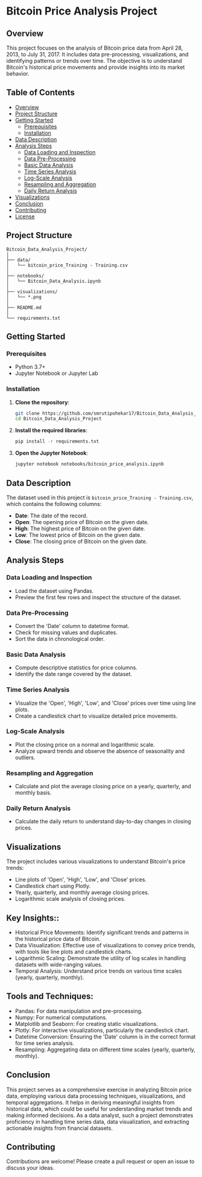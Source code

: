 # Bitcoin Price Analysis Project

## Overview

This project focuses on the analysis of Bitcoin price data from April 28, 2013, to July 31, 2017. It includes data pre-processing, visualizations, and identifying patterns or trends over time. The objective is to understand Bitcoin's historical price movements and provide insights into its market behavior.

## Table of Contents

- [Overview](#overview)
- [Project Structure](#project-structure)
- [Getting Started](#getting-started)
  - [Prerequisites](#prerequisites)
  - [Installation](#installation)
- [Data Description](#data-description)
- [Analysis Steps](#analysis-steps)
  - [Data Loading and Inspection](#data-loading-and-inspection)
  - [Data Pre-Processing](#data-pre-processing)
  - [Basic Data Analysis](#basic-data-analysis)
  - [Time Series Analysis](#time-series-analysis)
  - [Log-Scale Analysis](#log-scale-analysis)
  - [Resampling and Aggregation](#resampling-and-aggregation)
  - [Daily Return Analysis](#daily-return-analysis)
- [Visualizations](#visualizations)
- [Conclusion](#conclusion)
- [Contributing](#contributing)
- [License](#license)

## Project Structure

```
Bitcoin_Data_Analysis_Project/
│
├── data/
│   └── bitcoin_price_Training - Training.csv
│
├── notebooks/
│   └── Bitcoin_Data_Analysis.ipynb
│
├── visualizations/
│   └── *.png
│
├── README.md
│
└── requirements.txt
```

## Getting Started

### Prerequisites

- Python 3.7+
- Jupyter Notebook or Jupyter Lab

### Installation

1. **Clone the repository**:
    ```sh
    git clone https://github.com/smrutipohekar17/Bitcoin_Data_Analysis_Project.git
    cd Bitcoin_Data_Analysis_Project
    ```

2. **Install the required libraries**:
    ```sh
    pip install -r requirements.txt
    ```

3. **Open the Jupyter Notebook**:
    ```sh
    jupyter notebook notebooks/bitcoin_price_analysis.ipynb
    ```

## Data Description

The dataset used in this project is `bitcoin_price_Training - Training.csv`, which contains the following columns:

- **Date**: The date of the record.
- **Open**: The opening price of Bitcoin on the given date.
- **High**: The highest price of Bitcoin on the given date.
- **Low**: The lowest price of Bitcoin on the given date.
- **Close**: The closing price of Bitcoin on the given date.

## Analysis Steps

### Data Loading and Inspection

- Load the dataset using Pandas.
- Preview the first few rows and inspect the structure of the dataset.

### Data Pre-Processing

- Convert the 'Date' column to datetime format.
- Check for missing values and duplicates.
- Sort the data in chronological order.

### Basic Data Analysis

- Compute descriptive statistics for price columns.
- Identify the date range covered by the dataset.

### Time Series Analysis

- Visualize the 'Open', 'High', 'Low', and 'Close' prices over time using line plots.
- Create a candlestick chart to visualize detailed price movements.

### Log-Scale Analysis

- Plot the closing price on a normal and logarithmic scale.
- Analyze upward trends and observe the absence of seasonality and outliers.

### Resampling and Aggregation

- Calculate and plot the average closing price on a yearly, quarterly, and monthly basis.

### Daily Return Analysis

- Calculate the daily return to understand day-to-day changes in closing prices.

## Visualizations

The project includes various visualizations to understand Bitcoin's price trends:

- Line plots of 'Open', 'High', 'Low', and 'Close' prices.
- Candlestick chart using Plotly.
- Yearly, quarterly, and monthly average closing prices.
- Logarithmic scale analysis of closing prices.

## Key Insights::

- Historical Price Movements: Identify significant trends and patterns in the historical price data of Bitcoin.
- Data Visualization: Effective use of visualizations to convey price trends, with tools like line plots and candlestick charts.
- Logarithmic Scaling: Demonstrate the utility of log scales in handling datasets with wide-ranging values.
- Temporal Analysis: Understand price trends on various time scales (yearly, quarterly, monthly).

## Tools and Techniques:

- Pandas: For data manipulation and pre-processing.
- Numpy: For numerical computations.
- Matplotlib and Seaborn: For creating static visualizations.
- Plotly: For interactive visualizations, particularly the candlestick chart.
- Datetime Conversion: Ensuring the 'Date' column is in the correct format for time series analysis.
- Resampling: Aggregating data on different time scales (yearly, quarterly, monthly).

## Conclusion

This project serves as a comprehensive exercise in analyzing Bitcoin price data, employing various data processing techniques, visualizations, and temporal aggregations. It helps in deriving meaningful insights from historical data, which could be useful for understanding market trends and making informed decisions. As a data analyst, such a project demonstrates proficiency in handling time series data, data visualization, and extracting actionable insights from financial datasets.

## Contributing

Contributions are welcome! Please create a pull request or open an issue to discuss your ideas.

